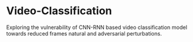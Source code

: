 # Video-Classification
Exploring the vulnerability of CNN-RNN based video classification model towards reduced frames natural and adversarial perturbations.
